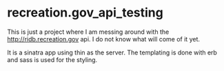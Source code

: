 # recreation.gov_api_testing

This is just a project where I am messing around with the http://ridb.recreation.gov api. I do not know what will come of it yet.


It is a sinatra app using thin as the server. The templating is done with erb and sass is used for the styling.
